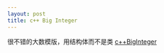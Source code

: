 ```yaml
---
layout: post
title: c++ Big Integer
---
```

很不错的大数模版，用结构体而不是类
<a href="http://blog.csdn.net/yang_7_46/article/details/9897563">c++BigInteger</a>


